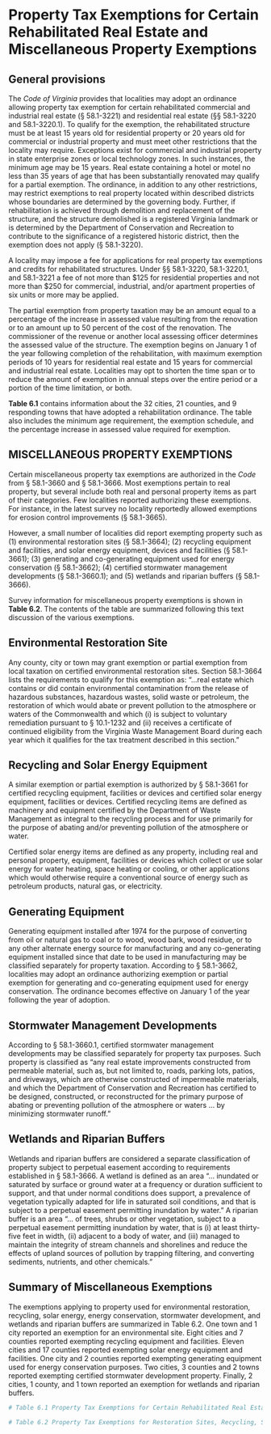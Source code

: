 # Property Tax Exemptions for Certain Rehabilitated Real Estate and Miscellaneous Property Exemptions

## General provisions

The *Code of Virginia* provides that localities may adopt an ordinance allowing property tax exemption for certain rehabilitated commercial and industrial real estate (§ 58.1-3221) and residential real estate (§§ 58.1-3220 and 58.1-3220.1). To qualify for the exemption, the rehabilitated structure must be at least 15 years old for residential property or 20 years old for commercial or industrial property and must meet other restrictions that the locality may require. Exceptions exist for commercial and industrial property in state enterprise zones or local technology zones. In such instances, the minimum age may be 15 years. Real estate containing a hotel or motel no less than 35 years of age that has been substantially renovated may qualify for a partial exemption. The ordinance, in addition to any other restrictions, may restrict exemptions to real property located within described districts whose boundaries are determined by the governing body. Further, if rehabilitation is achieved through demolition and replacement of the structure, and the structure demolished is a registered Virginia landmark or is determined by the Department of Conservation and Recreation to contribute to the significance of a registered historic district, then the exemption does not apply (§ 58.1-3220). 

A locality may impose a fee for applications for real property tax exemptions and credits for rehabilitated structures. Under §§ 58.1-3220, 58.1-3220.1, and 58.1-3221 a fee of not more than \$125 for residential properties and not more than $250 for commercial, industrial, and/or apartment properties of six units or more may be applied.

The partial exemption from property taxation may be an amount equal to a percentage of the increase in assessed value resulting from the renovation or to an amount up to 50 percent of the cost of the renovation. The commissioner of the revenue or another local assessing officer determines the assessed value of the structure. The exemption begins on January 1 of the year following completion of the rehabilitation, with maximum exemption periods of 10 years for residential real estate and 15 years for commercial and industrial real estate. Localities may opt to shorten the time span or to reduce the amount of exemption in annual steps over the entire period or a portion of the time limitation, or both.

**Table 6.1** contains information about the 32 cities, 21 counties, and 9 responding towns that have adopted a rehabilitation ordinance. The table also includes the minimum age requirement, the exemption schedule, and the percentage increase in assessed value required for exemption.

## MISCELLANEOUS PROPERTY EXEMPTIONS

Certain miscellaneous property tax exemptions are authorized in the *Code* from § 58.1-3660 and § 58.1-3666. Most exemptions pertain to real property, but several include both real and personal property items as part of their categories. Few localities reported authorizing these exemptions. For instance, in the latest survey no locality reportedly allowed exemptions for erosion control improvements (§ 58.1-3665). 

However, a small number of localities did report exempting property such as (1) environmental restoration sites (§ 58.1-3664); (2) recycling equipment and facilities, and solar energy equipment, devices and facilities (§ 58.1- 3661); (3) generating and co-generating equipment used for energy conservation (§ 58.1-3662); (4) certified stormwater management developments (§ 58.1-3660.1); and (5) wetlands and riparian buffers (§ 58.1-3666).

Survey information for miscellaneous property exemptions is shown in **Table 6.2**. The contents of the table are summarized following this text discussion of the various exemptions. 

## Environmental Restoration Site

Any county, city or town may grant exemption or partial exemption from local taxation on certified environmental restoration sites. Section 58.1-3664 lists the requirements to qualify for this exemption as: “...real estate which contains or did contain environmental contamination from the release of hazardous substances, hazardous wastes, solid waste or petroleum, the restoration of which would abate or prevent pollution to the atmosphere or waters of the Commonwealth and which (i) is subject to voluntary remediation pursuant to § 10.1-1232 and (ii) receives a certificate of continued eligibility from the Virginia Waste Management Board during each year which it qualifies for the tax treatment described in this section.”

## Recycling and Solar Energy Equipment 

A similar exemption or partial exemption is authorized by § 58.1-3661 for certified recycling equipment, facilities or devices and certified solar energy equipment, facilities or devices. Certified recycling items are defined as machinery and equipment certified by the Department of Waste Management as integral to the recycling process and for use primarily for the purpose of abating and/or preventing pollution of the atmosphere or water.

Certified solar energy items are defined as any property, including real and personal property, equipment, facilities or devices which collect or use solar energy for water heating, space heating or cooling, or other applications which would otherwise require a conventional source of energy such as petroleum products, natural gas, or electricity.

## Generating Equipment

Generating equipment installed after 1974 for the purpose of converting from oil or natural gas to coal or to wood, wood bark, wood residue, or to any other alternate energy source for manufacturing and any co-generating equipment installed since that date to be used in manufacturing may be classified separately for property taxation. According to § 58.1-3662, localities may adopt an ordinance authorizing exemption or partial exemption for generating and co-generating equipment used for energy conservation. The ordinance becomes effective on January 1 of the year following the year of adoption.

## Stormwater Management Developments

According to § 58.1-3660.1, certified stormwater management developments may be classified separately for property tax purposes. Such property is classified as “any real estate improvements constructed from permeable material, such as, but not limited to, roads, parking lots, patios, and driveways, which are otherwise constructed of impermeable materials, and which the Department of Conservation and Recreation has certified to be designed, constructed, or reconstructed for the primary purpose of abating or preventing pollution of the atmosphere or waters ... by minimizing stormwater runoff.”

## Wetlands and Riparian Buffers

Wetlands and riparian buffers are considered a separate classification of property subject to perpetual easement according to requirements established in § 58.1-3666. A wetland is defined as an area “... inundated or saturated by surface or ground water at a frequency or duration sufficient to support, and that under normal conditions does support, a prevalence of vegetation typically adapted for life in saturated soil conditions, and that is subject to a perpetual easement permitting inundation by water.” A riparian buffer is an area “... of trees, shrubs or other vegetation, subject to a perpetual easement permitting inundation by water, that is (i) at least thirty-five feet in width, (ii) adjacent to a body of water, and (iii) managed to maintain the integrity of stream channels and shorelines and reduce the effects of upland sources of pollution by trapping filtering, and converting sediments, nutrients, and other chemicals.”

## Summary of Miscellaneous Exemptions

The exemptions applying to property used for environmental restoration, recycling, solar energy, energy conservation, stormwater development, and wetlands and riparian buffers are summarized in Table 6.2. One town and 1 city reported an exemption for an environmental site. Eight cities and 7 counties reported exempting recycling equipment and facilities. Eleven cities and 17 counties reported exempting solar energy equipment and facilities. One city and 2 counties reported exempting generating equipment used for energy conservation purposes. Two cities, 3 counties and 2 towns reported exempting certified stormwater development property. Finally, 2 cities, 1 county, and 1 town reported an exemption for wetlands and riparian buffers.


```r
# Table 6.1 Property Tax Exemptions for Certain Rehabilitated Real Estate, 2019

# Table 6.2 Property Tax Exemptions for Restoration Sites, Recycling, Solar Energy, Generators, Stormwater Developments, and Wetlands, 2019
```

